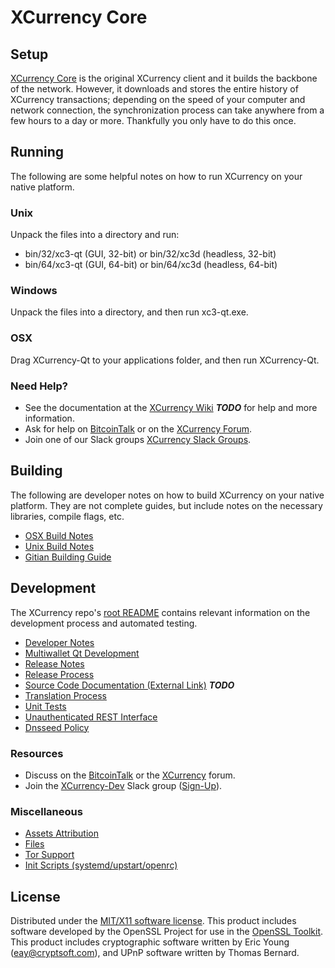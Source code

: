 XCurrency Core
=====================

Setup
---------------------
[XCurrency Core](http://xcurrency.org/wallet) is the original XCurrency client and it builds the backbone of the network. However, it downloads and stores the entire history of XCurrency transactions; depending on the speed of your computer and network connection, the synchronization process can take anywhere from a few hours to a day or more. Thankfully you only have to do this once.

Running
---------------------
The following are some helpful notes on how to run XCurrency on your native platform.

### Unix

Unpack the files into a directory and run:

- bin/32/xc3-qt (GUI, 32-bit) or bin/32/xc3d (headless, 32-bit)
- bin/64/xc3-qt (GUI, 64-bit) or bin/64/xc3d (headless, 64-bit)

### Windows

Unpack the files into a directory, and then run xc3-qt.exe.

### OSX

Drag XCurrency-Qt to your applications folder, and then run XCurrency-Qt.

### Need Help?

* See the documentation at the [XCurrency Wiki](https://en.bitcoin.it/wiki/Main_Page) ***TODO***
for help and more information.
* Ask for help on [BitcoinTalk](https://bitcointalk.org/index.php?topic=1262920.0) or on the [XCurrency Forum](http://forum.xcurrency.org/).
* Join one of our Slack groups [XCurrency Slack Groups](https://xcurrency.org/slack-logins/).

Building
---------------------
The following are developer notes on how to build XCurrency on your native platform. They are not complete guides, but include notes on the necessary libraries, compile flags, etc.

- [OSX Build Notes](build-osx.md)
- [Unix Build Notes](build-unix.md)
- [Gitian Building Guide](gitian-building.md)

Development
---------------------
The XCurrency repo's [root README](https://github.com/XCurrency/xc/blob/master/README.md) contains relevant information on the development process and automated testing.

- [Developer Notes](developer-notes.md)
- [Multiwallet Qt Development](multiwallet-qt.md)
- [Release Notes](release-notes.md)
- [Release Process](release-process.md)
- [Source Code Documentation (External Link)](https://dev.visucore.com/bitcoin/doxygen/) ***TODO***
- [Translation Process](translation_process.md)
- [Unit Tests](unit-tests.md)
- [Unauthenticated REST Interface](REST-interface.md)
- [Dnsseed Policy](dnsseed-policy.md)

### Resources

* Discuss on the [BitcoinTalk](https://bitcointalk.org/index.php?topic=1262920.0) or the [XCurrency](http://forum.xcurrency.org/) forum.
* Join the [XCurrency-Dev](https://xcurrency-dev.slack.com/) Slack group ([Sign-Up](https://xcurrency-dev.herokuapp.com/)).

### Miscellaneous
- [Assets Attribution](assets-attribution.md)
- [Files](files.md)
- [Tor Support](tor.md)
- [Init Scripts (systemd/upstart/openrc)](init.md)

License
---------------------
Distributed under the [MIT/X11 software license](http://www.opensource.org/licenses/mit-license.php).
This product includes software developed by the OpenSSL Project for use in the [OpenSSL Toolkit](https://www.openssl.org/). This product includes
cryptographic software written by Eric Young ([eay@cryptsoft.com](mailto:eay@cryptsoft.com)), and UPnP software written by Thomas Bernard.
